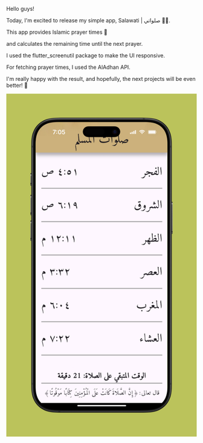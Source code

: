 Hello guys!

Today, I'm excited to release my simple app, Salawati | صلواتي 📱✨.

This app provides Islamic prayer times 🤲 

and calculates the remaining time until the next prayer.

I used the flutter_screenutil package to make the UI responsive.

For fetching prayer times, I used the AlAdhan API.

I'm really happy with the result, and hopefully, the next projects will be even better! 🚀


![image](https://github.com/MOMEN56/Salawati/blob/ac448a4288a1602adc3255a56c905fc3e3dd9873/brandbird-iphone-16.png)
